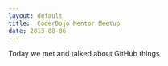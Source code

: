 ```yaml
---
layout: default
title:  CoderDojo Mentor Meetup
date: 2013-08-06
---
```


Today we met and talked about GitHub things

